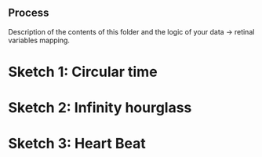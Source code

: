 ## Process

Description of the contents of this folder and the logic of your data → retinal variables mapping.
# Sketch 1: Circular time 



# Sketch 2: Infinity hourglass

# Sketch 3: Heart Beat
